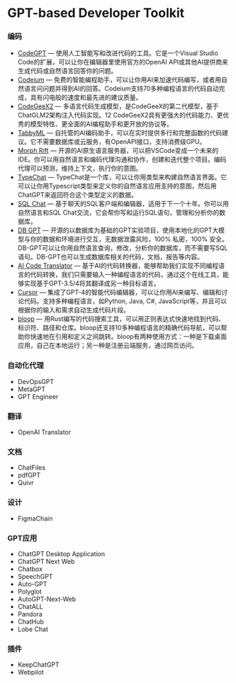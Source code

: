 # GPT-based Developer Toolkit

### 编码

- [CodeGPT](https://codegpt.co/) — 使用人工智能写和改进代码的工具。它是一个Visual Studio Code的扩展，可以让你在编辑器里使用官方的OpenAI API或其他AI提供商来生成代码或自然语言回答你的问题。
- [Codeium](https://codeium.com/) — 免费的智能编程助手，可以让你用AI来加速代码编写，或者用自然语言问问题并得到AI的回答。Codeium支持70多种编程语言的代码自动完成，具有闪电般的速度和最先进的建议质量。
- [CodeGeeX2](https://codegeex.cn/zh-CN) — 多语言代码生成模型，是CodeGeeX的第二代模型，基于ChatGLM2架构注入代码实现。12 CodeGeeX2具有更强大的代码能力、更优秀的模型特性、更全面的AI编程助手和更开放的协议等。
- [TabbyML](https://www.tabbyml.com/) — 自托管的AI编码助手，可以在实时提供多行和完整函数的代码建议。它不需要数据库或云服务，有OpenAPI接口，支持消费级GPU。
- [Morph Rift](https://github.com/morph-labs/rift) — 开源的AI原生语言服务器，可以把VSCode变成一个未来的IDE。你可以用自然语言和编码代理沟通和协作，创建和迭代整个项目。编码代理可以预测，维持上下文，执行你的意图。
- [TypeChat](https://github.com/microsoft/Typechat) — TypeChat是一个库，可以让你用类型来构建自然语言界面。它可以让你用Typescript类型来定义你的自然语言应用支持的意图，然后用ChatGPT来返回符合这个类型定义的数据。
- [SQL Chat](https://www.sqlchat.ai/) — 基于聊天的SQL客户端和编辑器，适用于下一个十年。你可以用自然语言和SQL Chat交流，它会帮你写和运行SQL语句，管理和分析你的数据库。
- [DB GPT](https://github.com/eosphoros-ai/DB-GPT) — 开源的以数据库为基础的GPT实验项目，使用本地化的GPT大模型与你的数据和环境进行交互，无数据泄露风险，100% 私密，100% 安全。DB-GPT可以让你用自然语言查询，修改，分析你的数据库，而不需要写SQL语句。DB-GPT也可以生成数据库相关的代码，文档，报告等内容。
- [AI Code Translator](https://github.com/mckaywrigley/ai-code-translator) — 基于AI的代码转换器，能够帮助我们实现不同编程语言的代码转换，我们只需要输入一种编程语言的代码，通过这个在线工具，能够实现基于GPT-3.5/4将其翻译成另一种目标语言。
- [Cursor](https://www.cursor.so/) — 集成了GPT-4的智能代码编辑器，可以让你用AI来编写、编辑和讨论代码。支持多种编程语言，如Python, Java, C#, JavaScript等，并且可以根据你的输入和需求自动生成代码片段。
- [bloop](https://github.com/BloopAI/bloop) — 用Rust编写的代码搜索工具，可以用正则表达式快速地找到代码、标识符、路径和仓库。bloop还支持10多种编程语言的精确代码导航，可以帮助你快速地在引用和定义之间跳转。bloop有两种使用方式：一种是下载桌面应用，自己在本地运行；另一种是注册云端服务，通过网页访问。

### 自动化代理

- DevOpsGPT
- MetaGPT
- GPT Engineer

### 翻译

- OpenAI Translator

### 文档

- ChatFiles
- pdfGPT
- Quivr

### 设计

- FigmaChain

### GPT应用

- ChatGPT Desktop Application
- ChatGPT Next Web
- Chatbox
- SpeechGPT
- Auto-GPT
- Polyglot
- AutoGPT-Next-Web
- ChatALL
- Pandora
- ChatHub
- Lobe Chat

### 插件

- KeepChatGPT
- Webpilot
